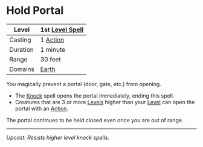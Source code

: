 # Hold Portal

| Level    | 1st [Level Spell](../../../Spell%20Level.md)                                           |
| -------- | --------------------------------------------------- |
| Casting  | 1 [Action](../../../../Game%20Procedures/Action.md) |
| Duration | 1 minute                                            |
| Range    | 30 feet                                             |
| Domains  | [Earth](../../../Spell%20Domains/Earth.md)          |

You magically prevent a portal (door, gate, etc.) from opening.  

- The [Knock](../Level%202/Knock.md) spell opens the portal immediately, ending this spell. 
- Creatures that are 3 or more [Levels](../../../../Player%20Characters/Derived%20Statistics/Level.md) higher than your [Level](../../../../Player%20Characters/Derived%20Statistics/Level.md) can open the portal with an [Action](../../../../Game%20Procedures/Action.md).

The portal continues to be held closed even once you are out of range.

---
*Upcast: Resists higher level knock spells.*